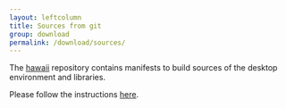 ```yaml
---
layout: leftcolumn
title: Sources from git
group: download
permalink: /download/sources/
---
```


The [hawaii](https://github.com/hawaii-desktop/hawaii) repository contains manifests
to build sources of the desktop environment and libraries.

Please follow the instructions [here](https://github.com/hawaii-desktop/hawaii/blob/master/README.md).
